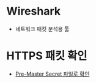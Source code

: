 # Wireshark

- 네트워크 패킷 분석용 툴

# HTTPS 패킷 확인

- [Pre-Master Secret 파일로 확인](https://velog.io/@joosing/%EC%95%94%ED%98%B8%ED%99%94%EB%90%9C-HTTPS-%ED%8C%A8%ED%82%B7%EC%9D%84-%EB%84%A4%ED%8A%B8%EC%9B%8C%ED%81%AC%EC%97%90%EC%84%9C-%EB%B3%B4%EB%8A%94-%EB%B0%A9%EB%B2%95)
